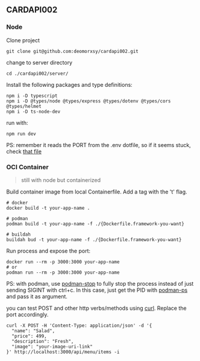 ## CARDAPI002

### Node

Clone project

```
git clone git@github.com:deomorxsy/cardapi002.git
```

change to server directory
```
cd ./cardapi002/server/
```

Install the following packages and type definitions:

```
npm i -D typescript
npm i -D @types/node @types/express @types/dotenv @types/cors @types/helmet
npm i -D ts-node-dev
```

run with:
```
npm run dev
```

PS: remember it reads the PORT from the .env dotfile, so if it seems stuck, check [that file](https://github.com/deomorxsy/cardapi002/blob/deo/wip01/cicd/.env)


### OCI Container
> still with node but containerized

Build container image from local Containerfile. Add a tag with the 't' flag.

```
# docker
docker build -t your-app-name .

# podman
podman build -t your-app-name -f ./{Dockerfile.framework-you-want}

# buildah
buildah bud -t your-app-name -f ./{Dockerfile.framework-you-want}
```

Run process and expose the port:
```
docker run --rm -p 3000:3000 your-app-name
# or
podman run --rm -p 3000:3000 your-app-name
```

PS: with podman, use [podman-stop](https://docs.podman.io/en/latest/markdown/podman-stop.1.html) to fully stop the process instead of just sending SIGINT with ctrl+c. In this case, just get the PID with [podman-ps](https://docs.podman.io/en/latest/markdown/podman-ps.1.html) and pass it as argument.


you can test POST and other http verbs/methods using [curl](https://github.com/curl/curl). Replace the port accordingly.
```
curl -X POST -H 'Content-Type: application/json' -d '{
  "name": "Salad",
  "price": 499,
  "description": "Fresh",
  "image": "your-image-uri-link"
}' http://localhost:3000/api/menu/items -i
```
